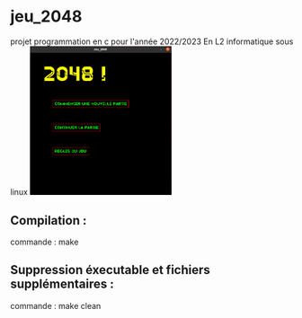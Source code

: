 # jeu_2048

projet programmation en c pour l'année 2022/2023 En L2 informatique sous linux
[<img src="jeu.png" width="50%">](#readme)

## Compilation :
commande : make 
## Suppression éxecutable et fichiers supplémentaires :
commande : make clean

